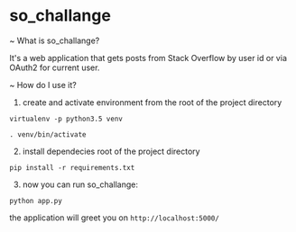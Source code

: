 # so_challange

~ What is so_challange?

It's a web application that gets posts from Stack Overflow by user id or via OAuth2 for current user.

~ How do I use it?

1. create and activate environment from the root of the project directory

 `virtualenv -p python3.5 venv`

 `. venv/bin/activate`

2. install dependecies root of the project directory

 `pip install -r requirements.txt`

3. now you can run so_challange:

`python app.py`

the application will greet you on  `http://localhost:5000/`
